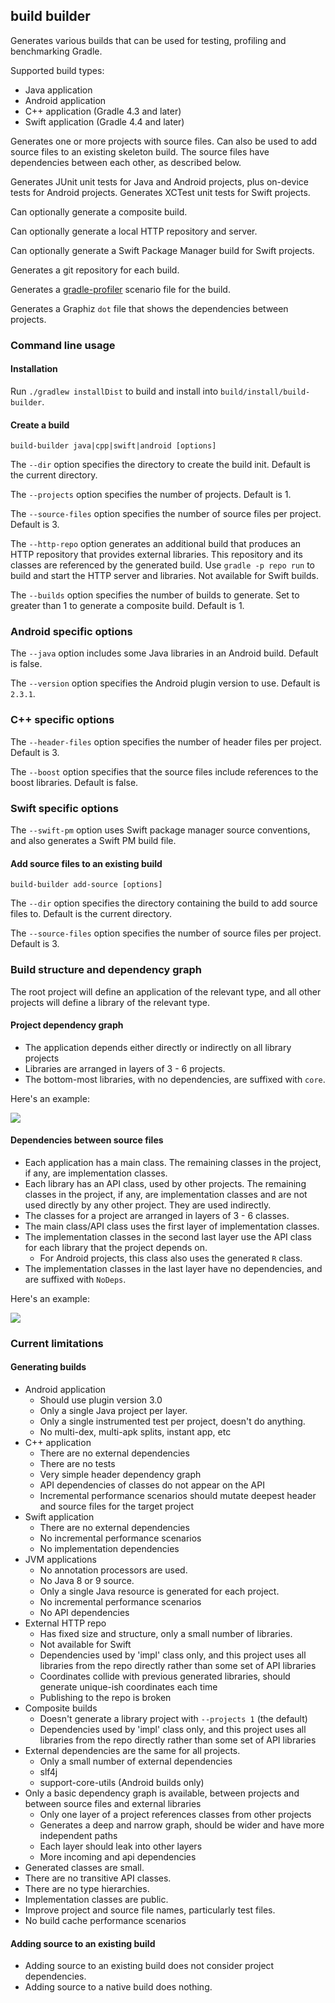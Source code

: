 ## build builder

Generates various builds that can be used for testing, profiling and benchmarking Gradle.

Supported build types:

- Java application
- Android application
- C++ application (Gradle 4.3 and later)
- Swift application (Gradle 4.4 and later)

Generates one or more projects with source files. Can also be used to add source files to an existing skeleton build. 
The source files have dependencies between each other, as described below.

Generates JUnit unit tests for Java and Android projects, plus on-device tests for Android projects.
Generates XCTest unit tests for Swift projects.

Can optionally generate a composite build.

Can optionally generate a local HTTP repository and server.

Can optionally generate a Swift Package Manager build for Swift projects.

Generates a git repository for each build.

Generates a [gradle-profiler](https://www.github.com/gradle/gradle-profiler) scenario file for the build.

Generates a Graphiz `dot` file that shows the dependencies between projects.

### Command line usage

#### Installation

Run `./gradlew installDist` to build and install into `build/install/build-builder`.

#### Create a build

`build-builder java|cpp|swift|android [options]`

The `--dir` option specifies the directory to create the build init. Default is the current directory.

The `--projects` option specifies the number of projects. Default is 1.

The `--source-files` option specifies the number of source files per project. Default is 3.

The `--http-repo` option generates an additional build that produces an HTTP repository that provides external libraries. This repository and its classes are referenced by the generated build. Use `gradle -p repo run` to build and start the HTTP server and libraries. Not available for Swift builds.

The `--builds` option specifies the number of builds to generate. Set to greater than 1 to generate a composite build. Default is 1.

### Android specific options

The `--java` option includes some Java libraries in an Android build. Default is false. 

The `--version` option specifies the Android plugin version to use. Default is `2.3.1`.

### C++ specific options

The `--header-files` option specifies the number of header files per project. Default is 3.

The `--boost` option specifies that the source files include references to the boost libraries. Default is false.

### Swift specific options

The `--swift-pm` option uses Swift package manager source conventions, and also generates a Swift PM build file.

#### Add source files to an existing build

`build-builder add-source [options]`

The `--dir` option specifies the directory containing the build to add source files to. Default is the current directory.

The `--source-files` option specifies the number of source files per project. Default is 3.

### Build structure and dependency graph

The root project will define an application of the relevant type, and all other projects will define a library of the relevant type. 

#### Project dependency graph

- The application depends either directly or indirectly on all library projects
- Libraries are arranged in layers of 3 - 6 projects.
- The bottom-most libraries, with no dependencies, are suffixed with `core`.

Here's an example: 

<img src="https://rawgit.com/adammurdoch/build-builder/master/src/doc/projects.svg">
           
#### Dependencies between source files

- Each application has a main class. The remaining classes in the project, if any, are implementation classes.
- Each library has an API class, used by other projects. The remaining classes in the project, if any, are implementation classes and are not used directly by any other project. They are used indirectly.
- The classes for a project are arranged in layers of 3 - 6 classes.
- The main class/API class uses the first layer of implementation classes.
- The implementation classes in the second last layer use the API class for each library that the project depends on.
    - For Android projects, this class also uses the generated `R` class.
- The implementation classes in the last layer have no dependencies, and are suffixed with `NoDeps`.

Here's an example:

<img src="https://rawgit.com/adammurdoch/build-builder/master/src/doc/sources.svg">

### Current limitations

#### Generating builds

- Android application 
    - Should use plugin version 3.0 
    - Only a single Java project per layer.
    - Only a single instrumented test per project, doesn't do anything.
    - No multi-dex, multi-apk splits, instant app, etc
- C++ application    
    - There are no external dependencies
    - There are no tests
    - Very simple header dependency graph
    - API dependencies of classes do not appear on the API 
    - Incremental performance scenarios should mutate deepest header and source files for the target project
- Swift application    
    - There are no external dependencies
    - No incremental performance scenarios
    - No implementation dependencies
- JVM applications
    - No annotation processors are used.
    - No Java 8 or 9 source.
    - Only a single Java resource is generated for each project.
    - No incremental performance scenarios
    - No API dependencies
- External HTTP repo
    - Has fixed size and structure, only a small number of libraries.
    - Not available for Swift
    - Dependencies used by 'impl' class only, and this project uses all libraries from the repo directly rather than some set of API libraries
    - Coordinates collide with previous generated libraries, should generate unique-ish coordinates each time
    - Publishing to the repo is broken
- Composite builds
    - Doesn't generate a library project with `--projects 1` (the default)
    - Dependencies used by 'impl' class only, and this project uses all libraries from the repo directly rather than some set of API libraries
- External dependencies are the same for all projects.
    - Only a small number of external dependencies
    - slf4j
    - support-core-utils (Android builds only)
- Only a basic dependency graph is available, between projects and between source files and external libraries
    - Only one layer of a project references classes from other projects
    - Generates a deep and narrow graph, should be wider and have more independent paths
    - Each layer should leak into other layers
    - More incoming and api dependencies
- Generated classes are small.
- There are no transitive API classes. 
- There are no type hierarchies.
- Implementation classes are public.
- Improve project and source file names, particularly test files.
- No build cache performance scenarios

#### Adding source to an existing build

- Adding source to an existing build does not consider project dependencies.
- Adding source to a native build does nothing.
